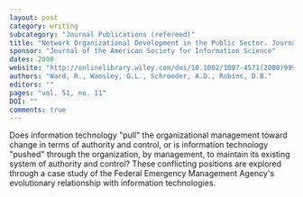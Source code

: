 ```yaml
---
layout: post
category: writing
subcategory: "Journal Publications (refereed)"
title: "Network Organizational Development in the Public Sector. Journal of the American Society for Information Science"
sponsor: "Journal of the American Society for Information Science"
dates: 2000
website: "http://onlinelibrary.wiley.com/doi/10.1002/1097-4571(2000)9999:9999%3C::AID-ASI1004%3E3.0.CO;2-5/abstract"
authors: "Ward, R., Wamsley, G.L., Schroeder, A.D., Robins, D.B."
editors: ""
pages: "vol. 51, no. 11"
DOI: ""
comments: true
---
```


Does information technology "pull" the organizational management toward change in terms of authority and control, or is information technology "pushed" through the organization, by management, to maintain its existing system of authority and control? These conflicting positions are explored through a case study of the Federal Emergency Management Agency's evolutionary relationship with information technologies.
